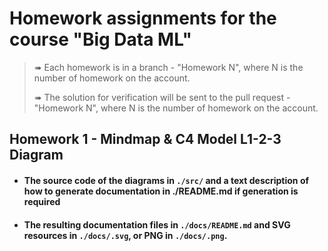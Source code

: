 # Homework assignments for the course "Big Data ML"

> ➠ Each homework is in a branch - "Homework N", where N is the number of homework on the account.
>
> ➠ The solution for verification will be sent to the pull request - "Homework N", where N is the number of homework on the account.

## Homework 1 - Mindmap & C4 Model L1-2-3 Diagram

- #### The source code of the diagrams in `./src/` and a text description of how to generate documentation in ./README.md if generation is required
- #### The resulting documentation files in `./docs/README.md` and SVG resources in `./docs/.svg`, or PNG in `./docs/.png`.